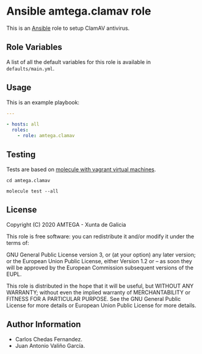 # Ansible amtega.clamav role

This is an [Ansible](http://www.ansible.com) role to setup ClamAV antivirus.

## Role Variables

A list of all the default variables for this role is available in `defaults/main.yml`.

## Usage

This is an example playbook:

```yaml
---

- hosts: all
  roles:
    - role: amtega.clamav
```

## Testing

Tests are based on [molecule with vagrant virtual machines](https://molecule.readthedocs.io/en/latest/installation.html).

```shell
cd amtega.clamav

molecule test --all
```

## License

Copyright (C) 2020 AMTEGA - Xunta de Galicia

This role is free software: you can redistribute it and/or modify it under the terms of:

GNU General Public License version 3, or (at your option) any later version; or the European Union Public License, either Version 1.2 or – as soon they will be approved by the European Commission ­subsequent versions of the EUPL.

This role is distributed in the hope that it will be useful, but WITHOUT ANY WARRANTY; without even the implied warranty of MERCHANTABILITY or FITNESS FOR A PARTICULAR PURPOSE.  See the GNU General Public License for more details or European Union Public License for more details.

## Author Information

- Carlos Chedas Fernandez.
- Juan Antonio Valiño García.
